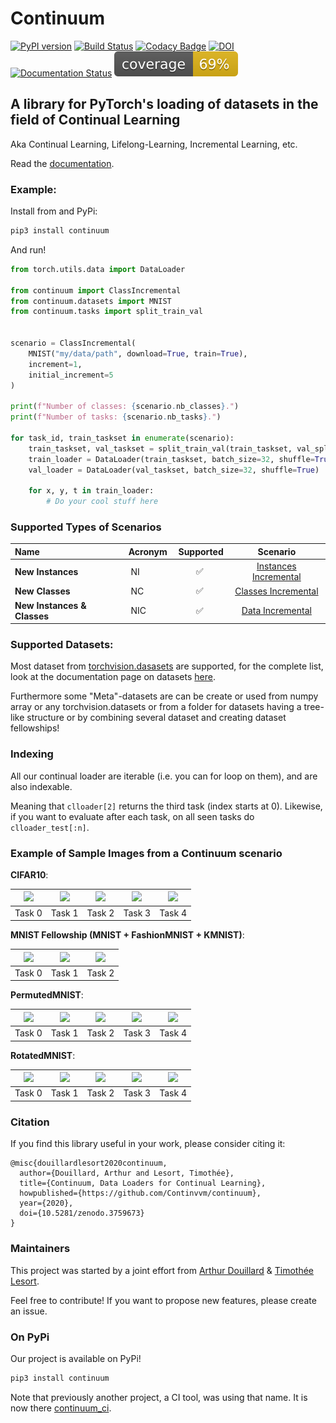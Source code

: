 # Continuum

[![PyPI version](https://badge.fury.io/py/continuum.svg)](https://badge.fury.io/py/continuum) [![Build Status](https://travis-ci.com/Continvvm/continuum.svg?branch=master)](https://travis-ci.com/Continvvm/continuum) [![Codacy Badge](https://api.codacy.com/project/badge/Grade/c3a31475bebc4036a13e6048c24eb3e0)](https://www.codacy.com/gh/Continvvm/continuum?utm_source=github.com&amp;utm_medium=referral&amp;utm_content=Continvvm/continuum&amp;utm_campaign=Badge_Grade) [![DOI](https://zenodo.org/badge/254864913.svg)](https://zenodo.org/badge/latestdoi/254864913) [![Documentation Status](https://readthedocs.org/projects/continuum/badge/?version=latest)](https://continuum.readthedocs.io/en/latest/?badge=latest)
[![coverage](coverage.svg)]()

## A library for PyTorch's loading of datasets in the field of Continual Learning

Aka Continual Learning, Lifelong-Learning, Incremental Learning, etc.

Read the [documentation](https://continuum.readthedocs.io/en/latest/).

### Example:

Install from and PyPi:
```bash
pip3 install continuum
```

And run!
```python
from torch.utils.data import DataLoader

from continuum import ClassIncremental
from continuum.datasets import MNIST
from continuum.tasks import split_train_val


scenario = ClassIncremental(
    MNIST("my/data/path", download=True, train=True),
    increment=1,
    initial_increment=5
)

print(f"Number of classes: {scenario.nb_classes}.")
print(f"Number of tasks: {scenario.nb_tasks}.")

for task_id, train_taskset in enumerate(scenario):
    train_taskset, val_taskset = split_train_val(train_taskset, val_split=0.1)
    train_loader = DataLoader(train_taskset, batch_size=32, shuffle=True)
    val_loader = DataLoader(val_taskset, batch_size=32, shuffle=True)

    for x, y, t in train_loader:
        # Do your cool stuff here
```

### Supported Types of Scenarios

|Name | Acronym | Supported | Scenario |
|:----|:---|:---:|:---:|
| **New Instances** | NI | :white_check_mark: | [Instances Incremental](https://continuum.readthedocs.io/en/latest/_tutorials/scenarios/scenarios.html#instance-incremental)|
| **New Classes** | NC | :white_check_mark: |[Classes Incremental](https://continuum.readthedocs.io/en/latest/_tutorials/scenarios/scenarios.html#classes-incremental)|
| **New Instances & Classes** | NIC | :white_check_mark: | [Data Incremental](https://continuum.readthedocs.io/en/latest/_tutorials/scenarios/scenarios.html#new-class-and-instance-incremental)|

### Supported Datasets:

Most dataset from [torchvision.dasasets](https://pytorch.org/docs/stable/torchvision/datasets.html) are supported, for the complete list, look at the documentation page on datasets [here](https://continuum.readthedocs.io/en/latest/_tutorials/datasets/dataset.html).

Furthermore some "Meta"-datasets are can be create or used from numpy array or any torchvision.datasets or from a folder for datasets having a tree-like structure or by combining several dataset and creating dataset fellowships!

### Indexing

All our continual loader are iterable (i.e. you can for loop on them), and are
also indexable.

Meaning that `clloader[2]` returns the third task (index starts at 0). Likewise,
if you want to evaluate after each task, on all seen tasks do `clloader_test[:n]`.

### Example of Sample Images from a Continuum scenario

**CIFAR10**:

|<img src="images/cifar10_0.jpg" width="150">|<img src="images/cifar10_1.jpg" width="150">|<img src="images/cifar10_2.jpg" width="150">|<img src="images/cifar10_3.jpg" width="150">|<img src="images/cifar10_4.jpg" width="150">|
|:-------------------------:|:-------------------------:|:-------------------------:|:-------------------------:|:-------------------------:|
|Task 0 | Task 1 | Task 2 | Task 3 | Task 4|

**MNIST Fellowship (MNIST + FashionMNIST + KMNIST)**:

|<img src="images/mnist_fellowship_0.jpg" width="150">|<img src="images/mnist_fellowship_1.jpg" width="150">|<img src="images/mnist_fellowship_2.jpg" width="150">|
|:-------------------------:|:-------------------------:|:-------------------------:|
|Task 0 | Task 1 | Task 2 |


**PermutedMNIST**:

|<img src="images/mnist_permuted_0.jpg" width="150">|<img src="images/mnist_permuted_1.jpg" width="150">|<img src="images/mnist_permuted_2.jpg" width="150">|<img src="images/mnist_permuted_3.jpg" width="150">|<img src="images/mnist_permuted_4.jpg" width="150">|
|:-------------------------:|:-------------------------:|:-------------------------:|:-------------------------:|:-------------------------:|
|Task 0 | Task 1 | Task 2 | Task 3 | Task 4|

**RotatedMNIST**:

|<img src="images/mnist_rotated_0.jpg" width="150">|<img src="images/mnist_rotated_1.jpg" width="150">|<img src="images/mnist_rotated_2.jpg" width="150">|<img src="images/mnist_rotated_3.jpg" width="150">|<img src="images/mnist_rotated_4.jpg" width="150">|
|:-------------------------:|:-------------------------:|:-------------------------:|:-------------------------:|:-------------------------:|
|Task 0 | Task 1 | Task 2 | Task 3 | Task 4|

### Citation

If you find this library useful in your work, please consider citing it:

```
@misc{douillardlesort2020continuum,
  author={Douillard, Arthur and Lesort, Timothée},
  title={Continuum, Data Loaders for Continual Learning},
  howpublished={https://github.com/Continvvm/continuum},
  year={2020},
  doi={10.5281/zenodo.3759673}
}
```

### Maintainers

This project was started by a joint effort from [Arthur Douillard](https://arthurdouillard.com/) &
[Timothée Lesort](https://tlesort.github.io/).

Feel free to contribute! If you want to propose new features, please create an issue.


### On PyPi

Our project is available on PyPi!

```bash
pip3 install continuum
```

Note that previously another project, a CI tool, was using that name. It is now
there [continuum_ci](https://pypi.org/project/continuum_ci/).
